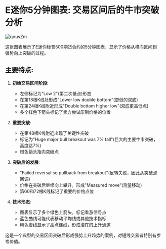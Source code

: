 # E迷你5分钟图表: 交易区间后的牛市突破分析

![qousZm](https://img.forecho.com/qousZm.png)


这张图表展示了E迷你标普500期货合约的5分钟图表，显示了价格从横向区间到强势向上突破的过程。

## 主要特点:

1. **初始交易区间阶段**:
   - 左侧标记为"Low 2"(第二次低点)形态
   - 在第18根K线处形成"Lower low double bottom"(更低的双底)
   - 在第24根K线附近形成"Double bottom higher low"(双底更高低点)
   - 多个红色下箭头标记了卖方尝试压制价格的位置

2. **重要突破**:
   - 在第48根K线附近出现了关键性突破
   - 标记为"Huge major bull breakout was 7% tall"(巨大的主要牛市突破，高度达7%)
   - 橙色箭头指向突破点

3. **突破后的发展**:
   - "Failed reversal so pullback from breakout"(反转失败，因此从突破点回调)
   - 价格在突破后继续向上攀升，形成"Measured move"(测量移动)
   - 第60和72根K线标记了重要的价格点位

4. **技术形态**:
   - 图表显示了多个绿色上箭头，标记看涨信号点
   - 蓝色曲线可能代表移动平均线或其他技术指标
   - 粉色虚线显示了高点连线，形成潜在的上升通道

这是一个典型的交易区间突破后形成强势上升趋势的案例，对短线交易者特别有参考价值。